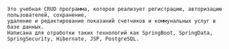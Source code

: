 	Это учебная CRUD программа, котороя реализует регистрацию, авторизацию пользователей, сохранение,
	удаление и редактирование показаний счетчиков и коммунальных услуг в базе данных.
	Написана для отработки таких технологий как SpringBoot, SpringData, SpringSecurity, Hibernate, JSP, PostgreSQL.
